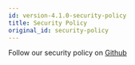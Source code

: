 ```yaml
---
id: version-4.1.0-security-policy
title: Security Policy
original_id: security-policy
---
```


Follow our security policy on [Github](https://github.com/verdaccio/verdaccio/security/policy)

